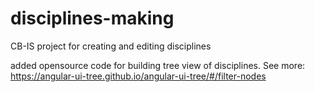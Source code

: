 # disciplines-making
CB-IS project for creating and editing disciplines

added opensource code for building tree view of disciplines. See more: https://angular-ui-tree.github.io/angular-ui-tree/#/filter-nodes
